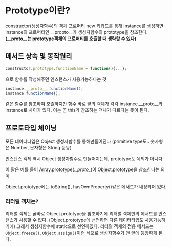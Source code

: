 # Prototype이란?

constructor(생성자함수)의 객체 프로퍼티
new 키워드를 통해 instance를 생성하면 instance의 프로퍼티인 \__propto\__가 생성자함수의 prototype을 참조한다. **(\__proto\__는 prototype객체의 프로퍼티를 호출할 때 생략할 수 있다)**

## 메서드 상속 및 동작원리

```js
constructor.prototype.functionName = function(){...};
```
으로 함수를 작성해주면 인스턴스가 사용가능하다는 것

```js
instance.__proto__.functionName();
instance.functionName();
```
같은 함수를 참조하여 호출하지만 함수 바로 앞의 객체가 각각 instance.\__proto\__와 instance로 차이가 있다. 이는 곧 this가 참조하는 객체가 다르다는 뜻이 된다.

## 프로토타입 체이닝

모든 데이터타입은 Object 생성자함수를 통해만들어진다 
(primitive type도.. 숫자형은 Number, 문자형은 String 등등)

인스턴스 객체 역시 Object 생성자함수로 만들어지는데, prototype도 예외가 아니다.

이 말은 예를 들어 Array.prototype(.\__proto\__)이 Object.prototype을 참조한다는 의미

Object.prototype에는 toString(), hasOwnProperty()같은 메서드가 내장되어 있다.

### 리터럴 객체는?

리터럴 객체는 곧바로 Object.prototype을 참조하기에 리터럴 객체만의 메서드를 인스턴스가 사용할 수 없다. (Object.prototype에 선언하면 다른 데이터타입도 사용가능하기에)
그래서 생성자함수에 static으로 선언하였다. 
리터럴 객체의 전용 메서드는 `Object.freeze()`, `Object.assign()`이런 식으로 생성자함수가 맨 앞에 등장하게 된다.
